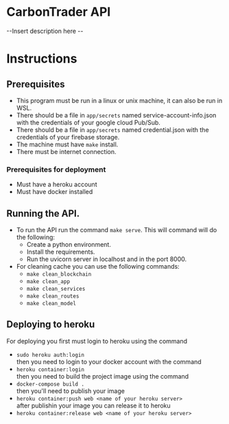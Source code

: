 # CarbonTrader API

--Insert description here --

# Instructions

## Prerequisites

- This program must be run in a linux or unix machine, it can also be run in WSL. 
- There should be a file in `app/secrets` named service-account-info.json with the credentials of your google cloud Pub/Sub.
- There should be a file in `app/secrets` named credential.json with the credentials of your firebase storage.
- The machine must have `make` install.
- There must be internet connection.
### Prerequisites for deployment
- Must have a heroku account
- Must have docker installed


## Running the API.
- To run the API run the command `make serve`. This will command will do the following:
  - Create a python environment.
  - Install the requirements.
  - Run the uvicorn server in localhost and in the port 8000.
- For cleaning cache you can use the following commands:
  - `make clean_blockchain`
  - `make clean_app`
  - `make clean_services`
  - `make clean_routes`
  - `make clean_model`

## Deploying to heroku
For deploying you first must login to heroku using the command
-  `sudo heroku auth:login`<br />
then you need to login to your docker account with the command
- `heroku container:login`<br />
then you need to build the project image using the command
- `docker-compose build .`<br />
then you'll need to publish your image
- `heroku container:push web <name of your heroku server>`<br />
after publishin your image you can release it to heroku
- `heroku container:release web <name of your heroku server>`
